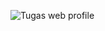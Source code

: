 ![Tugas web profile](https://user-images.githubusercontent.com/72486631/139576669-9ee00283-42d3-4c37-b053-d8ad20282a48.png)
